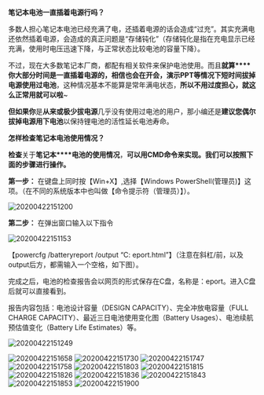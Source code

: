 **笔记本电池一直插着电源行吗？**



多数人担心笔记本电池已经充满了电，还插着电源的话会造成“过充”。其实充满电还依然插着电源，会造成的真正问题是“存储钝化”（存储钝化是指在充电显示已经充满，使用时电压迅速下降，与正常状态比较电池的容量下降）。



不过，现在大多数笔记本厂商，都配有相关软件来保护电池使用。而且**就算****你大部分时间是一直插着电源的，相信也会在开会，演示PPT等情况下短时间拔掉电源使用过电池**，这种情况基本不能算是常年满电状态，**所以不用过度担心，****就这么正常用****就可以啦**~



**但如果你**是**从来或极少拔电源**几乎没有使用过电池的用户，那小编还是**建议您****偶尔****拔掉电源用下电池**以保持锂电池的活性延长电池寿命。



**怎样检查笔记本电池使用情况？**



**检查**关于**笔记本****电池的使用情况**，**可以用CMD命令来实现。我们可以按照下面的步骤进行操作。**



**第一步：** 在键盘上同时按【Win+X】,选择【Windows PowerShell(管理员)】这项。（在不同的系统版本中也叫做【命令提示符（管理员）】）。

![20200422151200](https://raw.githubusercontent.com/jiangbo0216/wiki/pic-bed/20200422151200.png)

**第二步：** 在弹出窗口输入以下指令

![20200422151153](https://raw.githubusercontent.com/jiangbo0216/wiki/pic-bed/20200422151153.png)

【powercfg /batteryreport /output “C: eport.html”】（注意在斜杠/前，以及output后方，都需输入一个空格，如下图）。

完成之后，电池的检查报告会以网页的形式保存在C盘，名称是：eport。进入C盘后就可以直接看到。

报告内容包括：电池设计容量（DESIGN CAPACITY）、完全冲放电容量（FULL CHARGE CAPACITY）、最近三日电池使用变化图（Battery Usages）、电池续航预估值变化（Battery Life Estimates）等。

![20200422151249](https://raw.githubusercontent.com/jiangbo0216/wiki/pic-bed/20200422151249.png)


![20200422151658](https://raw.githubusercontent.com/jiangbo0216/wiki/pic-bed/20200422151658.png)
![20200422151730](https://raw.githubusercontent.com/jiangbo0216/wiki/pic-bed/20200422151730.png)
![20200422151747](https://raw.githubusercontent.com/jiangbo0216/wiki/pic-bed/20200422151747.png)
![20200422151758](https://raw.githubusercontent.com/jiangbo0216/wiki/pic-bed/20200422151758.png)
![20200422151803](https://raw.githubusercontent.com/jiangbo0216/wiki/pic-bed/20200422151803.png)
![20200422151815](https://raw.githubusercontent.com/jiangbo0216/wiki/pic-bed/20200422151815.png)
![20200422151826](https://raw.githubusercontent.com/jiangbo0216/wiki/pic-bed/20200422151826.png)
![20200422151836](https://raw.githubusercontent.com/jiangbo0216/wiki/pic-bed/20200422151836.png)
![20200422151843](https://raw.githubusercontent.com/jiangbo0216/wiki/pic-bed/20200422151843.png)
![20200422151853](https://raw.githubusercontent.com/jiangbo0216/wiki/pic-bed/20200422151853.png)
![20200422151900](https://raw.githubusercontent.com/jiangbo0216/wiki/pic-bed/20200422151900.png)